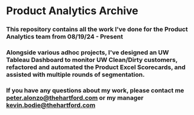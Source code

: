 # Product Analytics Archive

### This repository contains all the work I've done for the Product Analytics team from 08/19/24 - Present
### Alongside various adhoc projects, I've designed an UW Tableau Dashboard to monitor UW Clean/Dirty customers, refactored and automated the Product Excel Scorecards, and assisted with multiple rounds of segmentation.

### If you have any questions about my work, please contact me peter.alonzo@thehartford.com or my manager kevin.bodie@thehartford.com

